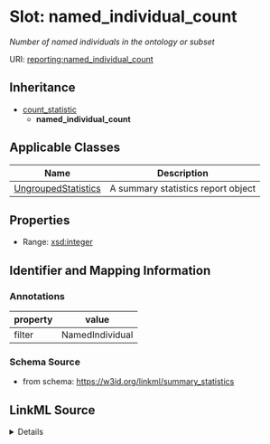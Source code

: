 # Slot: named_individual_count
_Number of named individuals in the ontology or subset_


URI: [reporting:named_individual_count](https://w3id.org/linkml/reportnamed_individual_count)




## Inheritance

* [count_statistic](count_statistic.md)
    * **named_individual_count**





## Applicable Classes

| Name | Description |
| --- | --- |
[UngroupedStatistics](UngroupedStatistics.md) | A summary statistics report object






## Properties

* Range: [xsd:integer](http://www.w3.org/2001/XMLSchema#integer)







## Identifier and Mapping Information





### Annotations

| property | value |
| --- | --- |
| filter | NamedIndividual |



### Schema Source


* from schema: https://w3id.org/linkml/summary_statistics




## LinkML Source

<details>
```yaml
name: named_individual_count
annotations:
  filter:
    tag: filter
    value: NamedIndividual
description: Number of named individuals in the ontology or subset
from_schema: https://w3id.org/linkml/summary_statistics
rank: 1000
is_a: count_statistic
alias: named_individual_count
owner: UngroupedStatistics
domain_of:
- UngroupedStatistics
slot_group: individual_statistic_group
range: integer

```
</details>